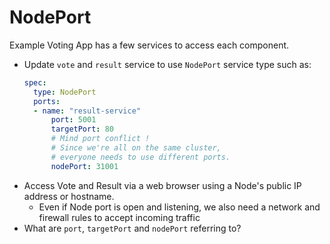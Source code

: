 # NodePort

Example Voting App has a few services to access each component.

- Update `vote` and `result` service to use `NodePort` service type such as:
  ```yaml
  spec:
    type: NodePort
    ports:
    - name: "result-service"
        port: 5001
        targetPort: 80
        # Mind port conflict !
        # Since we're all on the same cluster, 
        # everyone needs to use different ports. 
        nodePort: 31001
  ```
- Access Vote and Result via a web browser using a Node's public IP address or hostname.
  - Even if Node port is open and listening, we also need a network and firewall rules to accept incoming traffic 
- What are `port`, `targetPort` and `nodePort` referring to?